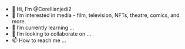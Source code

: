 - 👋 Hi, I’m @Corellianjedi2
- 👀 I’m interested in media - film, television, NFTs, theatre, comics, and more.
- 🌱 I’m currently learning ...
- 💞️ I’m looking to collaborate on ...
- 📫 How to reach me ...

<!---
Corellianjedi2/Corellianjedi2 is a ✨ special ✨ repository because its `README.md` (this file) appears on your GitHub profile.
You can click the Preview link to take a look at your changes.
--->
